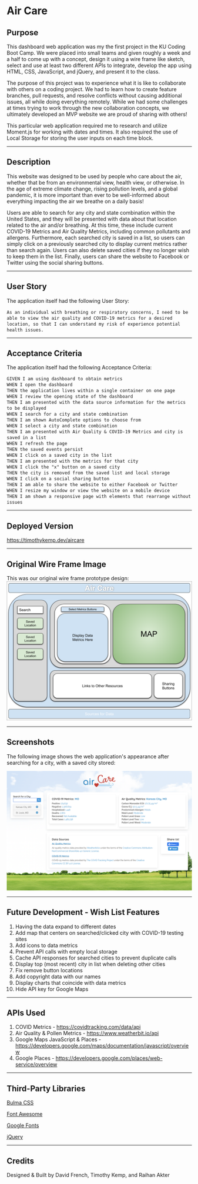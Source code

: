 # Air Care

## Purpose

This dashboard web application was my the first project in the KU Coding Boot Camp. We were placed into small teams and given roughly a week and a half to come up with a concept, design it using a wire frame like sketch, select and use at least two different APIs to integrate, develop the app using HTML, CSS, JavaScript, and jQuery, and present it to the class.

The purpose of this project was to experience what it is like to collaborate with others on a coding project. We had to learn how to create feature branches, pull requests, and resolve conflicts without causing additional issues, all while doing everything remotely. While we had some challenges at times trying to work through the new collaboration concepts, we ultimately developed an MVP website we are proud of sharing with others!

This particular web application required me to research and utilize Moment.js for working with dates and times. It also required the use of Local Storage for storing the user inputs on each time block.

-----

## Description

This website was designed to be used by people who care about the air, whether that be from an environmental view, health view, or otherwise. In the age of extreme climate change, rising pollution levels, and a global pandemic, it is more important than ever to be well-informed about everything impacting the air we breathe on a daily basis!

Users are able to search for any city and state combination within the United States, and they will be presented with data about that location related to the air and/or breathing. At this time, these include current COVID-19 Metrics and Air Quality Metrics, including common pollutants and allergens. Furthermore, each searched city is saved in a list, so users can simply click on a previously searched city to display current metrics rather than search again. Users can also delete saved cities if they no longer wish to keep them in the list. Finally, users can share the website to Facebook or Twitter using the social sharing buttons.

-----

## User Story

The application itself had the following User Story:

```text
As an individual with breathing or respiratory concerns, I need to be able to view the air quality and COVID-19 metrics for a desired location, so that I can understand my risk of experience potential health issues.
```

-----

## Acceptance Criteria

The application itself had the following Acceptance Criteria:

```text
GIVEN I am using dashboard to obtain metrics
WHEN I open the dashboard
THEN the application lives within a single container on one page
WHEN I review the opening state of the dashboard
THEN I am presented with the data source information for the metrics to be displayed
WHEN I search for a city and state combination
THEN I am shown AutoComplete options to choose from
WHEN I select a city and state combination
THEN I am presented with Air Quality & COVID-19 Metrics and city is saved in a list
WHEN I refresh the page
THEN the saved events persist
WHEN I click on a saved city in the list
THEN I am presented with the metrics for that city
WHEN I click the "x" button on a saved city
THEN the city is removed from the saved list and local storage
WHEN I click on a social sharing button
THEN I am able to share the website to either Facebook or Twitter
WHEN I resize my window or view the website on a mobile device
THEN I am shown a responsive page with elements that rearrange without issues
```

-----

## Deployed Version

<https://timothykemp.dev/aircare>

-----

## Original Wire Frame Image

This was our original wire frame prototype design:
![Air Care Wire Frame Image](./assets/images/air_care_wire_frame.svg)

-----

## Screenshots

The following image shows the web application's appearance after searching for a city, with a saved city stored:

![Air Care Example](./assets/images/air_care_example.png "Air Care Example")

-----

## Future Development - Wish List Features

1. Having the data expand to different dates
1. Add map that centers on searched/clicked city with COVID-19 testing sites
1. Add icons to data metrics
1. Prevent API calls with empty local storage
1. Cache API responses for searched cities to prevent duplicate calls
1. Display top (most recent) city in list when deleting other cities
1. Fix remove button locations
1. Add copyright data with our names
1. Display charts that coincide with data metrics
1. Hide API key for Google Maps

-----

## APIs Used

1. COVID Metrics - <https://covidtracking.com/data/api>
1. Air Quality & Pollen Metrics - <https://www.weatherbit.io/api>
1. Google Maps JavaScript & Places - <https://developers.google.com/maps/documentation/javascript/overview>
1. Google Places - <https://developers.google.com/places/web-service/overview>

-----

## Third-Party Libraries

[Bulma CSS](https://cdnjs.cloudflare.com/ajax/libs/bulma/0.9.1/css/bulma.min.css)

[Font Awesome](https://use.fontawesome.com/releases/v5.15.1/css/all.css)

[Google Fonts](https://fonts.googleapis.com/css2?family=Quicksand:wght@700&family=Raleway:wght@400;600&display=swap)

[jQuery](https://code.jquery.com/jquery-3.4.1.min.js)

-----

## Credits

Designed & Built by David French, Timothy Kemp, and Raihan Akter